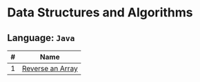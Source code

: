 # Data Structures and Algorithms

## Language: `Java`

| #   | Name                                          |
| --- | --------------------------------------------- |
| 1   | [Reverse an Array](./array-reverse/README.md) |
